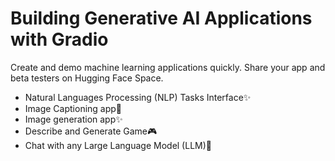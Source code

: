 # Building Generative AI Applications with Gradio

Create and demo machine learning applications quickly. Share your app and beta testers on Hugging Face Space. 

- Natural Languages Processing (NLP) Tasks Interface✨
- Image Captioning app🎨
- Image generation app✨
- Describe and Generate Game🎮
- Chat with any Large Language Model (LLM)🤖 
